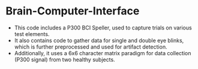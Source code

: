 # Brain-Computer-Interface
- This code includes a P300 BCI Speller, used to capture trials on various test elements.
- It also contains code to gather data for single and double eye blinks, which is further preprocessed and used for artifact detection.
- Additionally, it uses a 6x6 character matrix paradigm for data collection (P300 signal) from two healthy subjects.
